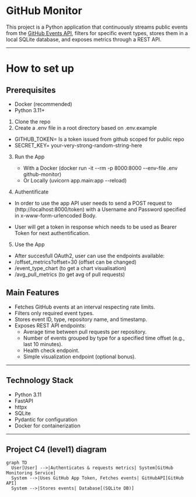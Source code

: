 # GitHub Monitor

This project is a Python application that continuously streams public events from the [GitHub Events API](https://api.github.com/events), filters for specific event types, stores them in a local SQLite database, and exposes metrics through a REST API.

---

# How to set up

## Prerequisites

- Docker (recommended)
- Python 3.11+

1. Clone the repo
2. Create a .env file in a root directory based on .env.example

  - GITHUB_TOKEN= Is a token issued from github scoped for public repo
  - SECRET_KEY= your-very-strong-random-string-here

3. Run the App
    - With a Docker (docker run -it --rm -p 8000:8000 --env-file .env github-monitor)
    - Or Locally (uvicorn app.main:app --reload)

4. Authentificate

  - In order to use the app API user needs to send a POST request to (http://localhost:8000/token) with a Username and Password specified in x-www-form-urlencoded Body.

  - User will get a token in response which needs to be used as Bearer Token for next authentification.

5. Use the App

  - After succesfull OAuth2, user can use the endpoints available:
  - /offset_metrics?offset=30   (offset can be changed)
  - /event_type_chart           (to get a chart visualisation)
  - /avg_pull_metrics           (to get avg of pull requests)


## Main Features

- Fetches GitHub events at an interval respecting rate limits.
- Filters only required event types.
- Stores event ID, type, repository name, and timestamp.
- Exposes REST API endpoints:
  - Average time between pull requests per repository.
  - Number of events grouped by type for a specified time offset (e.g., last 10 minutes).
  - Health check endpoint.
  - Simple visualization endpoint (optional bonus).

---

## Technology Stack

- Python 3.11
- FastAPI
- httpx
- SQLite
- Pydantic for configuration
- Docker for containerization

---

## Project C4 (level1) diagram

```mermaid
graph TD
  User[User] -->|Authenticates & requests metrics| System[GitHub Monitoring Service]
  System -->|Uses GitHub App Token, Fetches events| GitHubAPI[GitHub API]
  System -->|Stores events| Database[(SQLite DB)]
```
